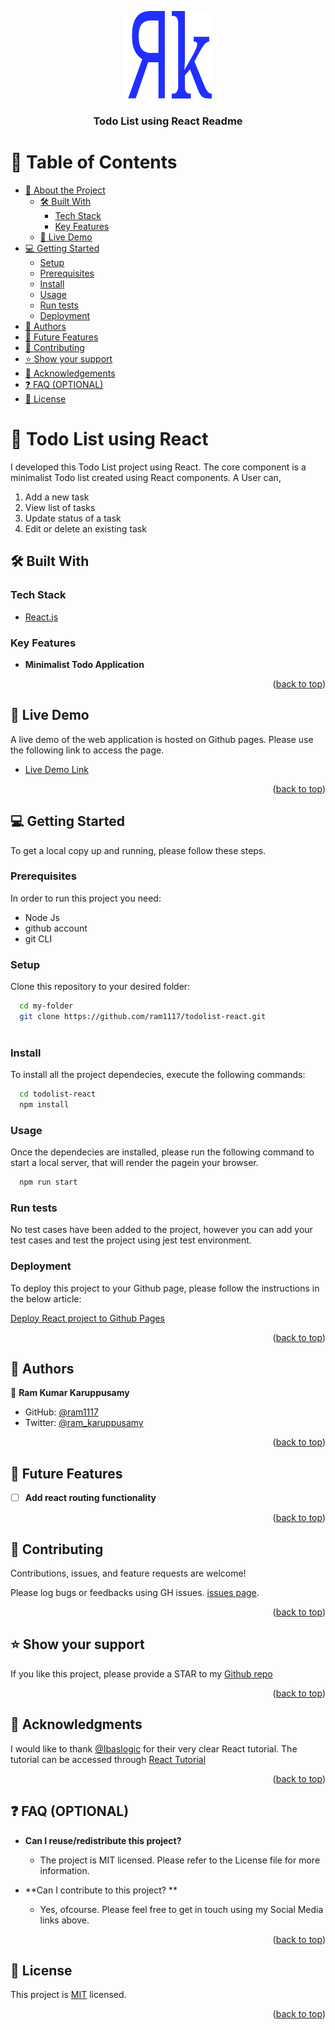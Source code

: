 <a name="readme-top"></a>

<div align="center">
  <img src="readme-res/personal-logo.svg" alt="logo" width="140"  height="auto" />
  <br/>

  <h3><b>Todo List using React Readme</b></h3>

</div>

<!-- TABLE OF CONTENTS -->

# 📗 Table of Contents

- [📖 About the Project](#about-project)
  - [🛠 Built With](#built-with)
    - [Tech Stack](#tech-stack)
    - [Key Features](#key-features)
  - [🚀 Live Demo](#live-demo)
- [💻 Getting Started](#getting-started)
  - [Setup](#setup)
  - [Prerequisites](#prerequisites)
  - [Install](#install)
  - [Usage](#usage)
  - [Run tests](#run-tests)
  - [Deployment](#triangular_flag_on_post-deployment)
- [👥 Authors](#authors)
- [🔭 Future Features](#future-features)
- [🤝 Contributing](#contributing)
- [⭐️ Show your support](#support)
- [🙏 Acknowledgements](#acknowledgements)
- [❓ FAQ (OPTIONAL)](#faq)
- [📝 License](#license)

<!-- PROJECT DESCRIPTION -->

# 📖 Todo List using React <a name="about-project"></a>

I developed this Todo List project using React. The core component is a minimalist Todo list created using React components. A User can,

<ol>
<li>Add a new task</li>
<li>View list of tasks</li>
<li>Update status of a task</li>
<li>Edit or delete an existing task</li>
</ol>

## 🛠 Built With <a name="built-with"></a>

### Tech Stack <a name="tech-stack"></a>

  <ul>
    <li><a href="https://reactjs.org/">React.js</a></li>
  </ul>

<!-- Features -->

### Key Features <a name="key-features"></a>


- **Minimalist Todo Application**

<p align="right">(<a href="#readme-top">back to top</a>)</p>

<!-- LIVE DEMO -->

## 🚀 Live Demo <a name="live-demo"></a>

A live demo of the web application is hosted on Github pages. Please use the following link to access the page.

- [Live Demo Link](https://ram1117.github.io/todolist-react/)

<p align="right">(<a href="#readme-top">back to top</a>)</p>

<!-- GETTING STARTED -->

## 💻 Getting Started <a name="getting-started"></a>

To get a local copy up and running, please follow these steps.


### Prerequisites

In order to run this project you need:

<ul>
<li>Node Js</li>
<li>github account</li>
<li>git CLI</li>
</ul>

### Setup

Clone this repository to your desired folder:


```sh
  cd my-folder
  git clone https://github.com/ram1117/todolist-react.git
  
```

### Install

To install all the project dependecies, execute the following commands:

```sh
  cd todolist-react
  npm install
```

### Usage

Once the dependecies are installed, please run the following command to start a local server,
that will render the pagein your browser.

```sh
  npm run start
```

### Run tests

No test cases have been added to the project, however you can add your test cases and test the project using jest test environment.

### Deployment

To deploy this project to your Github page, please follow the instructions in the below article:

[Deploy React project to Github Pages](https://ibaslogic.com/deploying-react-app-to-github-pages/)


<p align="right">(<a href="#readme-top">back to top</a>)</p>

<!-- AUTHORS -->

## 👥 Authors <a name="authors"></a>

👤 **Ram Kumar Karuppusamy**

- GitHub: [@ram1117](https://github.com/ram1117)
- Twitter: [@ram_karuppusamy](https://twitter.com/ram_karuppusamy)


<p align="right">(<a href="#readme-top">back to top</a>)</p>

<!-- FUTURE FEATURES -->

## 🔭 Future Features <a name="future-features"></a>

- [ ] **Add react routing functionality**

<p align="right">(<a href="#readme-top">back to top</a>)</p>

<!-- CONTRIBUTING -->

## 🤝 Contributing <a name="contributing"></a>

Contributions, issues, and feature requests are welcome! 

Please log bugs or feedbacks using GH issues. [issues page](https://github.com/ram1117/todolist-react/issues).

<p align="right">(<a href="#readme-top">back to top</a>)</p>

<!-- SUPPORT -->

## ⭐️ Show your support <a name="support"></a>

If you like this project, please provide a STAR to my [Github repo](https://github.com/ram1117/todolist-react)

<p align="right">(<a href="#readme-top">back to top</a>)</p>

<!-- ACKNOWLEDGEMENTS -->

## 🙏 Acknowledgments <a name="acknowledgements"></a>

I would like to thank [@Ibaslogic](https://twitter.com/ibaslogic) for their very clear React tutorial.
The tutorial can be accessed through [React Tutorial](https://ibaslogic.com/react-tutorial-for-beginners/)

<p align="right">(<a href="#readme-top">back to top</a>)</p>

<!-- FAQ (optional) -->

## ❓ FAQ (OPTIONAL) <a name="faq"></a>


- **Can I reuse/redistribute this project?**

  - The project is MIT licensed. Please refer to the License file for more information.

- **Can I contribute to this project? **

  - Yes, ofcourse. Please feel free to get in touch using my Social Media links above.

<p align="right">(<a href="#readme-top">back to top</a>)</p>

<!-- LICENSE -->

## 📝 License <a name="license"></a>

This project is [MIT](./LICENSE) licensed.

<p align="right">(<a href="#readme-top">back to top</a>)</p>
